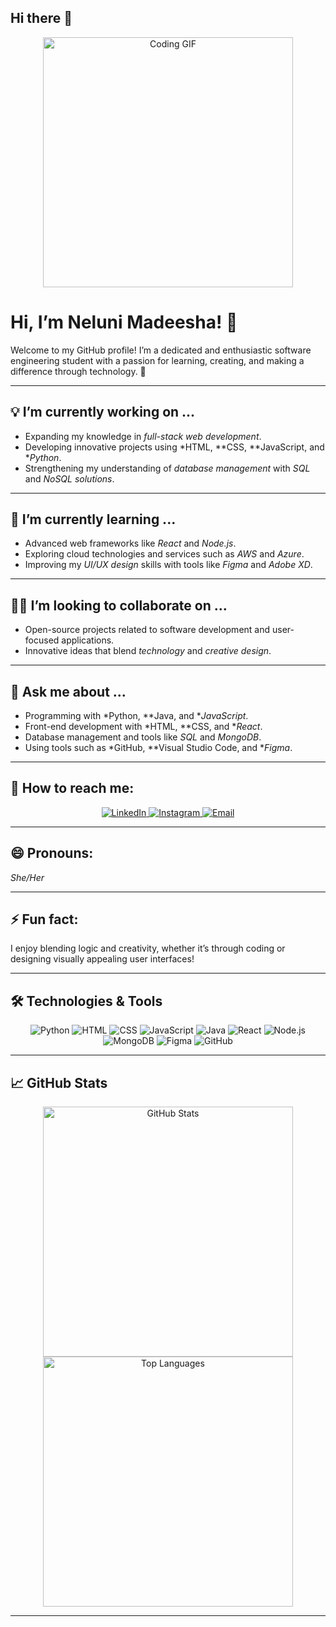 ## Hi there 👋

<p align="center">
  <img src=" [https://cdn.dribbble.com/users/4412543/screenshots/11086928/working_girl.gif](https://encrypted-tbn0.gstatic.com/images?q=tbn:ANd9GcQZDuk9LLBqVr4AIGDy5-Mj0aye1KOW2THNub_1wariE1F-7N0nhgANB1iEO5lzaskvq_4&usqp=CAU)" alt="Coding GIF" width="400">
</p>

# Hi, I’m Neluni Madeesha! 👋  

Welcome to my GitHub profile! I’m a dedicated and enthusiastic software engineering student with a passion for learning, creating, and making a difference through technology. 🚀  

---

## 💡 I’m currently working on ...
- Expanding my knowledge in *full-stack web development*.  
- Developing innovative projects using *HTML, **CSS, **JavaScript, and **Python*.  
- Strengthening my understanding of *database management* with *SQL* and *NoSQL solutions*.  

---

## 🌱 I’m currently learning ...
- Advanced web frameworks like *React* and *Node.js*.  
- Exploring cloud technologies and services such as *AWS* and *Azure*.  
- Improving my *UI/UX design* skills with tools like *Figma* and *Adobe XD*.  

---

## 👯‍♀️ I’m looking to collaborate on ...
- Open-source projects related to software development and user-focused applications.  
- Innovative ideas that blend *technology* and *creative design*.  

---

## 💬 Ask me about ...
- Programming with *Python, **Java, and **JavaScript*.  
- Front-end development with *HTML, **CSS, and **React*.  
- Database management and tools like *SQL* and *MongoDB*.  
- Using tools such as *GitHub, **Visual Studio Code, and **Figma*.  

---

## 📧 How to reach me:
<p align="center">
  <a href="https://www.linkedin.com/in/your-linkedin-profile" target="_blank">
    <img src="https://img.shields.io/badge/LinkedIn-0A66C2?style=for-the-badge&logo=linkedin&logoColor=white" alt="LinkedIn">
  </a>
  <a href="https://www.instagram.com/your-instagram-profile" target="_blank">
    <img src="https://img.shields.io/badge/Instagram-E4405F?style=for-the-badge&logo=instagram&logoColor=white" alt="Instagram">
  </a>
  <a href="mailto:your-email@example.com">
    <img src="https://img.shields.io/badge/Email-D14836?style=for-the-badge&logo=gmail&logoColor=white" alt="Email">
  </a>
</p>

---

## 😄 Pronouns:
*She/Her*

---

## ⚡ Fun fact:
I enjoy blending logic and creativity, whether it’s through coding or designing visually appealing user interfaces!  

---

## 🛠️ Technologies & Tools
<p align="center">
  <img src="https://img.shields.io/badge/Python-3776AB?style=for-the-badge&logo=python&logoColor=white" alt="Python">
  <img src="https://img.shields.io/badge/HTML-E34F26?style=for-the-badge&logo=html5&logoColor=white" alt="HTML">
  <img src="https://img.shields.io/badge/CSS-1572B6?style=for-the-badge&logo=css3&logoColor=white" alt="CSS">
  <img src="https://img.shields.io/badge/JavaScript-F7DF1E?style=for-the-badge&logo=javascript&logoColor=black" alt="JavaScript">
  <img src="https://img.shields.io/badge/Java-007396?style=for-the-badge&logo=java&logoColor=white" alt="Java">
  <img src="https://img.shields.io/badge/React-61DAFB?style=for-the-badge&logo=react&logoColor=black" alt="React">
  <img src="https://img.shields.io/badge/Node.js-339933?style=for-the-badge&logo=nodedotjs&logoColor=white" alt="Node.js">
  <img src="https://img.shields.io/badge/MongoDB-47A248?style=for-the-badge&logo=mongodb&logoColor=white" alt="MongoDB">
  <img src="https://img.shields.io/badge/Figma-F24E1E?style=for-the-badge&logo=figma&logoColor=white" alt="Figma">
  <img src="https://img.shields.io/badge/GitHub-181717?style=for-the-badge&logo=github&logoColor=white" alt="GitHub">
</p>

---

## 📈 GitHub Stats
<p align="center">
  <img src="https://github-readme-stats.vercel.app/api?username=NeluniM&show_icons=true&theme=radical" alt="GitHub Stats" width="400">
  <img src="https://github-readme-stats.vercel.app/api/top-langs/?username=NeluniM&layout=compact&theme=radical" alt="Top Languages" width="400">
  <br>
  
  
</p>

---



